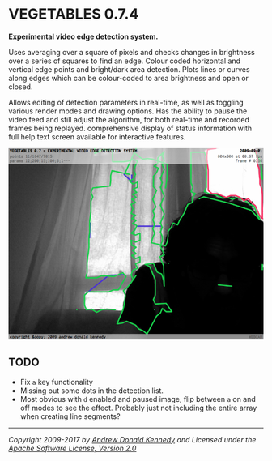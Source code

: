 VEGETABLES 0.7.4
================

**Experimental video edge detection system.**

Uses averaging over a square of pixels and checks changes in brightness
over a series of squares to find an edge. Colour coded horizontal and
vertical edge points and bright/dark area detection. Plots lines or curves
along edges which can be colour-coded to area brightness and open or
closed.

Allows editing of detection parameters in real-time, as well as toggling
various render modes and drawing options. Has the ability to pause the
video feed and still adjust the algorithm, for both real-time and recorded
frames being replayed. comprehensive display of status information with
full help text screen available for interactive features.

![Vegetables](https://raw.githubusercontent.com/grkvlt/Vegetables/master/vegetables.png)

## TODO

- Fix `a` key functionality
- Missing out some dots in the detection list.
- Most obvious with `d` enabled and paused image, flip between `a` on and
  off modes to see the effect. Probably just not including the entire array
  when creating line segments?

---
_Copyright 2009-2017 by [Andrew Donald Kennedy](mailto:andrew.international@gmail.com)
and Licensed under the [Apache Software License, Version 2.0](http://www.apache.org/licenses/LICENSE-2.0)_
